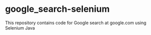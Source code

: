 # google_search-selenium
This repository contains code for Google search at google.com using Selenium Java

